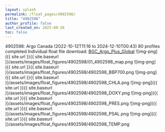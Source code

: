 ```yaml
---
layout: splash
permalink: /float_pages/4902598/
title: "4902598"
author_profile: false
last_created_on: 2025-09-26
toc: false
---
```

 
4902598: Argo Canada (2022-10-12T11:16 to 2024-12-10T00:43)
80 profiles completed
Individual float file download: [BGC_Argo_Plus_Global](https://ftp.soest.hawaii.edu/bgc_argo_plus/Individual_Floats/outliers_removed/4902598_Sprof_processed.nc)
![img-png]({{ site.url }}{{ site.baseurl }}/assets/images/float_figures/4902598/01_4902598_map.png
![img-png]({{ site.url }}{{ site.baseurl }}/assets/images/float_figures/4902598/4902598_BBP700.png
![img-png]({{ site.url }}{{ site.baseurl }}/assets/images/float_figures/4902598/4902598_CHLA.png
![img-png]({{ site.url }}{{ site.baseurl }}/assets/images/float_figures/4902598/4902598_DOXY.png
![img-png]({{ site.url }}{{ site.baseurl }}/assets/images/float_figures/4902598/4902598_PRES.png
![img-png]({{ site.url }}{{ site.baseurl }}/assets/images/float_figures/4902598/4902598_PSAL.png
![img-png]({{ site.url }}{{ site.baseurl }}/assets/images/float_figures/4902598/4902598_TEMP.png
